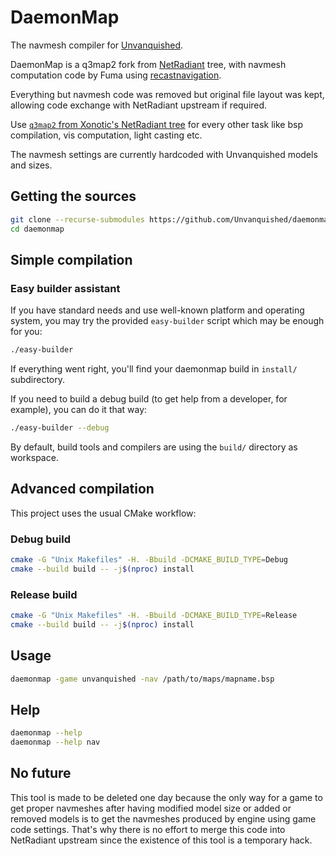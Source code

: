 DaemonMap
=========

The navmesh compiler for [Unvanquished](https://unvanquished.net/).

DaemonMap is a q3map2 fork from [NetRadiant](https://netradiant.gitlab.io) tree, with navmesh computation
code by Fuma using [recastnavigation](https://github.com/recastnavigation/recastnavigation).

Everything but navmesh code was removed but original file layout was
kept, allowing code exchange with NetRadiant upstream if required.

Use [`q3map2` from Xonotic's NetRadiant tree](https://gitlab.com/xonotic/netradiant/) for every other task
like bsp compilation, vis computation, light casting etc.

The navmesh settings are currently hardcoded with Unvanquished models and sizes.


## Getting the sources

```sh
git clone --recurse-submodules https://github.com/Unvanquished/daemonmap.git
cd daemonmap
```


## Simple compilation

### Easy builder assistant

If you have standard needs and use well-known platform and operating system, you may try the provided `easy-builder` script which may be enough for you:

```sh
./easy-builder
```

If everything went right, you'll find your daemonmap build in `install/` subdirectory.

If you need to build a debug build (to get help from a developer, for example), you can do it that way:

```sh
./easy-builder --debug
```

By default, build tools and compilers are using the `build/` directory as workspace.


## Advanced compilation

This project uses the usual CMake workflow:


### Debug build

```sh
cmake -G "Unix Makefiles" -H. -Bbuild -DCMAKE_BUILD_TYPE=Debug
cmake --build build -- -j$(nproc) install
```


### Release build

```sh
cmake -G "Unix Makefiles" -H. -Bbuild -DCMAKE_BUILD_TYPE=Release
cmake --build build -- -j$(nproc) install
```


## Usage

```sh
daemonmap -game unvanquished -nav /path/to/maps/mapname.bsp
```


## Help

```sh
daemonmap --help
daemonmap --help nav
```


## No future

This tool is made to be deleted one day because the only way for a game
to get proper navmeshes after having modified model size or added or
removed models is to get the navmeshes produced by engine using game code
settings. That's why there is no effort to merge this code into
NetRadiant upstream since the existence of this tool is a temporary hack.
